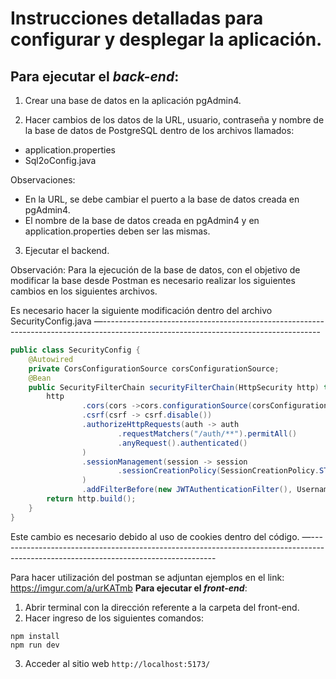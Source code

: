 # Instrucciones detalladas para configurar y desplegar la aplicación. 

## **Para ejecutar el *back-end***:
1. Crear una base de datos en la aplicación pgAdmin4.

2. Hacer cambios de los datos de la URL, usuario, contraseña y nombre de la base de datos de PostgreSQL dentro de los archivos llamados:
- application.properties
- Sql2oConfig.java

Observaciones:
- En la URL, se debe cambiar el puerto a la base de datos creada en pgAdmin4.
- El nombre de la base de datos creada en pgAdmin4 y en application.properties deben ser las mismas.

3. Ejecutar el backend.

Observación:
Para la ejecución de la base de datos, con el objetivo de modificar la base desde Postman es necesario realizar los siguientes cambios en los siguientes archivos.

Es necesario hacer la siguiente modificación dentro del archivo SecurityConfig.java
—------------------------------------------------------------------------------------------------------------------------------------
```java
public class SecurityConfig {
    @Autowired
    private CorsConfigurationSource corsConfigurationSource;
    @Bean
    public SecurityFilterChain securityFilterChain(HttpSecurity http) throws Exception{
        http
                .cors(cors ->cors.configurationSource(corsConfigurationSource))
                .csrf(csrf -> csrf.disable())
                .authorizeHttpRequests(auth -> auth
                        .requestMatchers("/auth/**").permitAll()
                        .anyRequest().authenticated()
                )
                .sessionManagement(session -> session
                        .sessionCreationPolicy(SessionCreationPolicy.STATELESS)
                )
                .addFilterBefore(new JWTAuthenticationFilter(), UsernamePasswordAuthenticationFilter.class);
        return http.build();
    }
}
```

Este cambio es necesario debido al uso de cookies dentro del código.
—------------------------------------------------------------------------------------------------------------------------------------

Para hacer utilización del postman se adjuntan ejemplos en el link: https://imgur.com/a/urKATmb
**Para ejecutar el *front-end***:
1. Abrir terminal con la dirección referente a la carpeta del front-end.
2. Hacer ingreso de los siguientes comandos:
```
npm install
npm run dev 
```
3.  Acceder al sitio web `http://localhost:5173/` 

